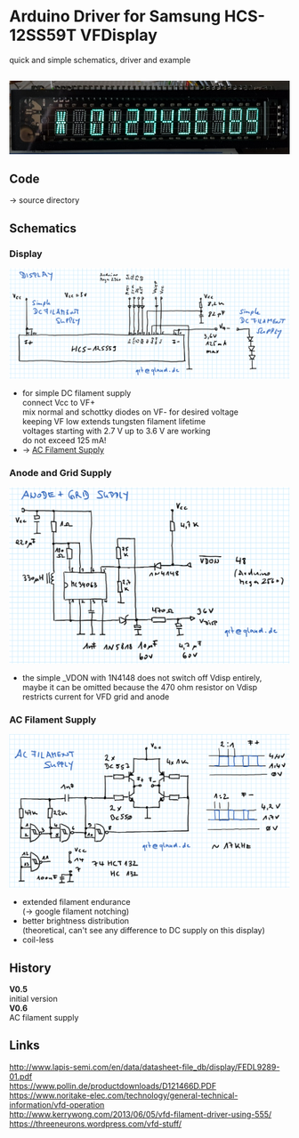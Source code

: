 # Arduino Driver for Samsung HCS-12SS59T VFDisplay
quick and simple schematics, driver and example

## 

![HCS-12SS59T in action](images/display.jpg)

## Code
-> source directory

## Schematics
### Display
![display schematics](images/s_display.png)

- for simple DC filament supply  
  connect Vcc to VF+  
  mix normal and schottky diodes on VF- for desired voltage  
  keeping VF low extends tungsten filament lifetime  
  voltages starting with 2.7 V up to 3.6 V are working  
  do not exceed 125 mA!
- -> [AC Filament Supply](#ac-filament-supply) 

### Anode and Grid Supply
![anode + grid supply schematics](images/s_anode_grid_supply.png)

- the simple _VDON with 1N4148 does not switch off Vdisp entirely,  
  maybe it can be omitted because the 470 ohm resistor on Vdisp  
  restricts current for VFD grid and anode

### AC Filament Supply
![anode + grid supply schematics](images/s_ac_filament_supply.png)

- extended filament endurance  
  (-> google filament notching)
- better brightness distribution  
  (theoretical, can't see any difference to DC supply on this display)
- coil-less

## History
__V0.5__  
initial version  
__V0.6__  
AC filament supply

## Links
http://www.lapis-semi.com/en/data/datasheet-file_db/display/FEDL9289-01.pdf  
https://www.pollin.de/productdownloads/D121466D.PDF  
https://www.noritake-elec.com/technology/general-technical-information/vfd-operation  
http://www.kerrywong.com/2013/06/05/vfd-filament-driver-using-555/  
https://threeneurons.wordpress.com/vfd-stuff/  
